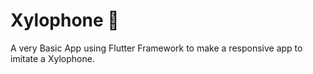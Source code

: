 # Xylophone 🎹

A very Basic App using Flutter Framework to make a responsive app to imitate a Xylophone.
